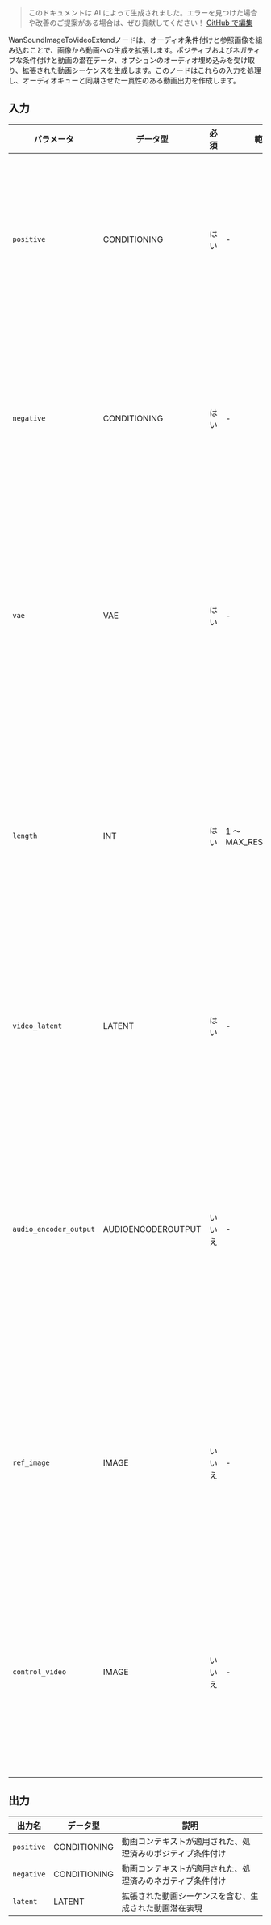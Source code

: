 > このドキュメントは AI によって生成されました。エラーを見つけた場合や改善のご提案がある場合は、ぜひ貢献してください！ [GitHub で編集](https://github.com/Comfy-Org/embedded-docs/blob/main/comfyui_embedded_docs/docs/WanSoundImageToVideoExtend/ja.md)

WanSoundImageToVideoExtendノードは、オーディオ条件付けと参照画像を組み込むことで、画像から動画への生成を拡張します。ポジティブおよびネガティブな条件付けと動画の潜在データ、オプションのオーディオ埋め込みを受け取り、拡張された動画シーケンスを生成します。このノードはこれらの入力を処理し、オーディオキューと同期させた一貫性のある動画出力を作成します。

## 入力

| パラメータ | データ型 | 必須 | 範囲 | 説明 |
|-----------|-----------|----------|-------|-------------|
| `positive` | CONDITIONING | はい | - | 動画に含めるべき内容を導くポジティブな条件付けプロンプト |
| `negative` | CONDITIONING | はい | - | 動画が避けるべき内容を指定するネガティブな条件付けプロンプト |
| `vae` | VAE | はい | - | 動画フレームのエンコードとデコードに使用される変分オートエンコーダ |
| `length` | INT | はい | 1 ～ MAX_RESOLUTION | 動画シーケンスに対して生成するフレーム数（デフォルト: 77, ステップ: 4） |
| `video_latent` | LATENT | はい | - | 拡張の開始点として機能する、初期の動画潜在表現 |
| `audio_encoder_output` | AUDIOENCODEROUTPUT | いいえ | - | 音声の特性に基づいて動画生成に影響を与えることができるオプションのオーディオ埋め込み |
| `ref_image` | IMAGE | いいえ | - | 動画生成に対する視覚的なガイダンスを提供するオプションの参照画像 |
| `control_video` | IMAGE | いいえ | - | 生成される動画の動きやスタイルを導くことができるオプションの制御動画 |

## 出力

| 出力名 | データ型 | 説明 |
|-------------|-----------|-------------|
| `positive` | CONDITIONING | 動画コンテキストが適用された、処理済みのポジティブ条件付け |
| `negative` | CONDITIONING | 動画コンテキストが適用された、処理済みのネガティブ条件付け |
| `latent` | LATENT | 拡張された動画シーケンスを含む、生成された動画潜在表現 |

